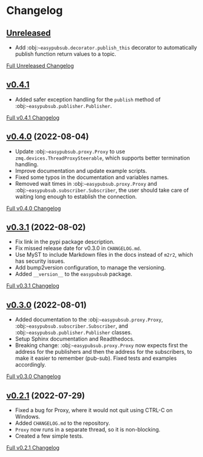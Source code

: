 # Changelog

## [Unreleased](https://github.com/matpompili/easypubsub/tree/main)

-   Add :obj:`~easypubsub.decorator.publish_this` decorator to automatically publish function return values to a topic.

[Full Unreleased Changelog](https://github.com/matpompili/easypubsub/compare/v0.4.1...main)

## [v0.4.1](https://github.com/matpompili/easypubsub/tree/v0.4.1)

-   Added safer exception handling for the `publish` method of :obj:`~easypubsub.publisher.Publisher`.

[Full v0.4.1 Changelog](https://github.com/matpompili/easypubsub/compare/v0.4.0...v0.4.1)

## [v0.4.0](https://github.com/matpompili/easypubsub/tree/v0.4.0) (2022-08-04)

-   Update :obj:`~easypubsub.proxy.Proxy` to use `zmq.devices.ThreadProxySteerable`, which supports better termination handling.
-   Improve documentation and update example scripts.
-   Fixed some typos in the documentation and variables names.
-   Removed wait times in :obj:`~easypubsub.proxy.Proxy` and :obj:`~easypubsub.subscriber.Subscriber`, the user should take care of waiting long enough to establish the connection.

[Full v0.4.0 Changelog](https://github.com/matpompili/easypubsub/compare/v0.3.1...v0.4.0)


## [v0.3.1](https://github.com/matpompili/easypubsub/tree/v0.3.1) (2022-08-02)

-   Fix link in the pypi package description.
-   Fix missed release date for v0.3.0 in `CHANGELOG.md`.
-   Use MyST to include Markdown files in the docs instead of `m2r2`, which has security issues.
-   Add bump2version configuration, to manage the versioning.
-   Added `__version__` to the `easypubsub` package.

[Full v0.3.1 Changelog](https://github.com/matpompili/easypubsub/compare/v0.3.0...v0.3.1)

## [v0.3.0](https://github.com/matpompili/easypubsub/tree/v0.3.0) (2022-08-01)

-   Added documentation to the :obj:`~easypubsub.proxy.Proxy`, :obj:`~easypubsub.subscriber.Subscriber`, and :obj:`~easypubsub.publisher.Publisher` classes.
-   Setup Sphinx documentation and Readthedocs.
-   Breaking change: :obj:`~easypubsub.proxy.Proxy` now expects first the address for the publishers and then the address for the subscribers, to make it easier to remember (pub-sub). Fixed tests and examples accordingly.

[Full v0.3.0 Changelog](https://github.com/matpompili/easypubsub/compare/v0.2.1...v0.3.0)

## [v0.2.1](https://github.com/matpompili/easypubsub/tree/v0.2.1) (2022-07-29)

-   Fixed a bug for Proxy, where it would not quit using CTRL-C on Windows.
-   Added `CHANGELOG.md` to the repository.
-   `Proxy` now runs in a separate thread, so it is non-blocking.
-   Created a few simple tests.

[Full v0.2.1 Changelog](https://github.com/matpompili/easypubsub/compare/v0.2.0...v0.2.1)
